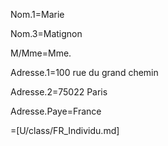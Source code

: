 Nom.1=Marie

Nom.3=Matignon

M/Mme=Mme.

Adresse.1=100 rue du grand chemin

Adresse.2=75022 Paris

Adresse.Paye=France

=[U/class/FR_Individu.md]
